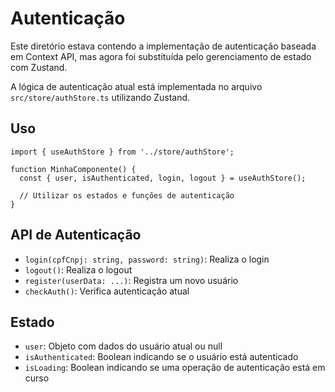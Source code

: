 # Autenticação

Este diretório estava contendo a implementação de autenticação baseada em Context API, mas agora foi substituída pelo gerenciamento de estado com Zustand.

A lógica de autenticação atual está implementada no arquivo `src/store/authStore.ts` utilizando Zustand.

## Uso

```tsx
import { useAuthStore } from '../store/authStore';

function MinhaComponente() {
  const { user, isAuthenticated, login, logout } = useAuthStore();
  
  // Utilizar os estados e funções de autenticação
}
```

## API de Autenticação

- `login(cpfCnpj: string, password: string)`: Realiza o login
- `logout()`: Realiza o logout
- `register(userData: ...)`: Registra um novo usuário 
- `checkAuth()`: Verifica autenticação atual

## Estado

- `user`: Objeto com dados do usuário atual ou null
- `isAuthenticated`: Boolean indicando se o usuário está autenticado
- `isLoading`: Boolean indicando se uma operação de autenticação está em curso 